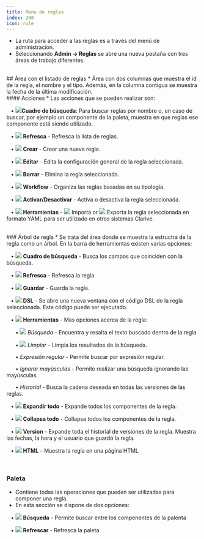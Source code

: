 ```yaml
---
title: Menu de reglas
index: 200
icon: rule
---
```

* La ruta para acceder a las reglas es a través del menú de administración. 
* Seleccionando  **Admin → Reglas** se abre una nueva pestaña con tres áreas de trabajo diferentes. 



<br />
## Área con el listado de reglas
* Área con dos columnas que muestra el id de la regla, el nombre y el tipo. Además, en la columna contigua se muestra la fecha de la última modificación.


<br />
#### Acciones
* Las acciones que se pueden realizar son: <br />

&nbsp; &nbsp;• <img src="/static/images/icons/search-small.png" />**Cuadro de búsqueda**: Para buscar reglas por nombre o, en caso de buscar, por ejemplo un componente de la paleta, muestra en que reglas ese componente está siendo utilizado. <br />

&nbsp; &nbsp;• <img src="/static/images/icons/refresh.png" /> **Refresca** - Refresca la lista de reglas. <br />

&nbsp; &nbsp;• <img src="/static/images/icons/add.gif" /> **Crear** - Crear una nueva regla. <br />

&nbsp; &nbsp;• <img src="/static/images/icons/edit.gif" /> **Editar** - Edita la configuración general de la regla seleccionada. <br />

&nbsp; &nbsp;• <img src="/static/images/icons/delete_.png" /> **Borrar** - Elimina la regla seleccionada. <br />

&nbsp; &nbsp;• <img src="/static/images/icons/workflow.png" /> **Workflow** - Organiza las reglas basadas en su tipología. <br />

&nbsp; &nbsp;• <img src="/static/images/icons/restart_new.png" /> **Activar/Desactivar** - Activa o desactiva la regla seleccionada. <br />

&nbsp; &nbsp;• <img src="/static/images/icons/wrench.gif" /> **Herramientas** - <img src="/static/images/icons/import.png" /> Importa or <img src="/
static/images/icons/export.png" /> Exporta la regla seleccionada en formato YAML para ser utilizado en otros sistemas Clarive.

<br />
### Árbol de regla
* Se trata del área donde se muestra la estructra de la regla como un árbol. En la barra de herramientas existen varias opciones: <br />
 
&nbsp; &nbsp;• <img src="/static/images/icons/search-small.png" /> **Cuadro de búsqueda** - Busca los campos que coinciden con la búsqueda. <br />

&nbsp; &nbsp;• <img src="/static/images/icons/refresh.png" /> **Refresca** - Refresca la regla. <br />

&nbsp; &nbsp;• <img src="/static/images/icons/save.png" /> **Guardar** - Guarda la regla. <br />

&nbsp; &nbsp;• <img src="/static/images/icons/edit.gif" /> **DSL** - Se abre una nueva ventana con el código DSL de la regla seleccionada. Este código puede ser ejecutado. <!--  El funcionamiento de esta opción está descrito en la [Paleta de reglas](Reglas/rule-menu.markdown).--> <br />

&nbsp; &nbsp;• <img src="/static/images/icons/wrench.gif" /> **Herramientas** - Mas opciones acerca de la regla: <br />

&nbsp; &nbsp;&nbsp; &nbsp;• <img src="/static/images/icons/search-small.png" /> *Búsqueda* - Encuentra y resalta el texto buscado dentro de la regla<br />

&nbsp; &nbsp;&nbsp; &nbsp;• <img src="/static/images/icons/wipe_cache.png" /> *Limpiar* - Limpia los resultados de la búsqueda. <br />

&nbsp; &nbsp;&nbsp; &nbsp;• *Expresión regular* - Permite buscar por expresión regular. <br />

&nbsp; &nbsp;&nbsp; &nbsp;• *Ignorar mayúsculas* - Permite realizar una búsqueda ignorando las mayúsculas. <br />

&nbsp; &nbsp;&nbsp; &nbsp;• *Historial* -  Busca la cadena deseada en todas las versiones de las reglas. <br />

&nbsp; &nbsp;• <img src="/static/images/icons/expandall.png" /> **Expandir todo** - Expande todos los componentes de la regla. <br />

&nbsp; &nbsp;• <img src="/static/images/icons/collapseall.png" /> **Collapsa todo** - Collapsa todos los componentes de la regla. <br />

&nbsp; &nbsp;• <img src="/static/images/icons/history.png" /> **Version** - Expande toda el historial de versiones de la regla. Muestra las fechas, la hora y el usuario que guardó la regla. <br />

&nbsp; &nbsp;• <img src="/static/images/icons/html.png" /> **HTML** - Muestra la regla en una página HTML

<br />

### Paleta
*  Contiene todas las operaciones que pueden ser utilizadas para componer una regla.
* En esta sección se dispone de dos opciones: <br />

&nbsp; &nbsp;• <img src="/static/images/icons/search-small.png" /> **Búsqueda** - Permite buscar entre los compenentes de la palenta <br />

&nbsp; &nbsp;• <img src="/static/images/icons/refresh.png" /> **Refrescar** - Refresca la paleta 